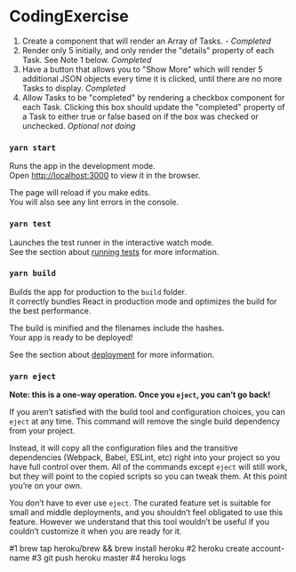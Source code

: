 # CodingExercise
1. Create a component that will render an Array of Tasks. - *Completed*
2. Render only 5 initially, and only render the "details" property of each Task. See Note 1 below.  *Completed*  
3. Have a button that allows you to "Show More" which will render 5 additional JSON objects every time it is clicked, until there are no more Tasks to display. *Completed*    
4. Allow Tasks to be "completed" by rendering a checkbox component for each Task. Clicking this box should update the "completed" property of a Task to either true or false based on if the box was checked or unchecked. *Optional not doing*



### `yarn start`

Runs the app in the development mode.<br />
Open [http://localhost:3000](http://localhost:3000) to view it in the browser.

The page will reload if you make edits.<br />
You will also see any lint errors in the console.

### `yarn test`

Launches the test runner in the interactive watch mode.<br />
See the section about [running tests](https://facebook.github.io/create-react-app/docs/running-tests) for more information.

### `yarn build`

Builds the app for production to the `build` folder.<br />
It correctly bundles React in production mode and optimizes the build for the best performance.

The build is minified and the filenames include the hashes.<br />
Your app is ready to be deployed!

See the section about [deployment](https://facebook.github.io/create-react-app/docs/deployment) for more information.

### `yarn eject`

**Note: this is a one-way operation. Once you `eject`, you can’t go back!**

If you aren’t satisfied with the build tool and configuration choices, you can `eject` at any time. This command will remove the single build dependency from your project.

Instead, it will copy all the configuration files and the transitive dependencies (Webpack, Babel, ESLint, etc) right into your project so you have full control over them. All of the commands except `eject` will still work, but they will point to the copied scripts so you can tweak them. At this point you’re on your own.

You don’t have to ever use `eject`. The curated feature set is suitable for small and middle deployments, and you shouldn’t feel obligated to use this feature. However we understand that this tool wouldn’t be useful if you couldn’t customize it when you are ready for it.

#1 brew tap heroku/brew && brew install heroku
#2 heroku create account-name
#3 git push heroku master
#4 heroku logs
